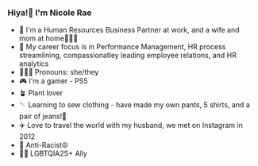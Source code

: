### Hiya!👋 I'm Nicole Rae

- 🤝 I'm a Human Resources Business Partner at work, and a wife and mom at home👨‍👩‍👧
- 💼 My career focus is in Performance Management, HR process streamlining, compassionatley leading employee relations, and HR analytics
- 👩🏻‍🦰 Pronouns: she/they
- 🎮 I'm a gamer - PS5
- 🪴 Plant lover
- 🪡 Learning to sew clothing - have made my own pants, 5 shirts, and a pair of jeans!👖
- ✈️ Love to travel the world with my husband, we met on Instagram in 2012
- 🖤 Anti-Racist☮️
- 🏳️‍🌈 LGBTQIA2S+ Ally

### 

<!--
**nicolerae/nicolerae** is a ✨ _special_ ✨ repository because its `README.md` (this file) appears on your GitHub profile.
- 🔭 I’m currently working on ...
- 💻 I’m currently looking to 
- 🌱 I’m currently learning Python
- 💬 Ask me about Career Coaching
- 📫 How to reach me: hello@nicoleraedrummond.com
- 😄 Pronouns: she/her
Here are some ideas to get you started:

- 🔭 I’m currently working on creating readme.md templates for my students
- 🌱 I’m currently learning Python
- 💬 Ask me about Career Coaching
- 📫 How to reach me: hello@nicoleraedrummond.com
- 😄 Pronouns: she/her
- ⚡ Fun fact: I met my partner on Instagram in 2012
-->
